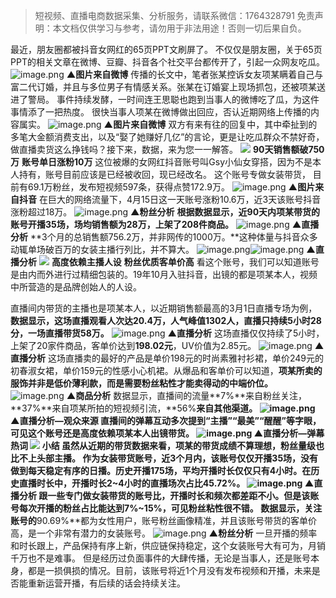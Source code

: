 

> 短视频、直播电商数据采集、分析服务，请联系微信：1764328791
免责声明：本文档仅供学习与参考，请勿用于非法用途！否则一切后果自负。

最近，朋友圈都被抖音女网红的65页PPT文刷屏了。
不仅仅是朋友圈，关于65页PPT的相关文章在微博、豆瓣、抖音各个社交平台都传开了，引起一众网友吃瓜。
![image.png](https://cdn.nlark.com/yuque/0/2021/png/97322/1619010583006-e387b238-6304-4322-a4f6-a8cd738ed0e0.png#clientId=u831f4459-0bdc-4&from=paste&height=441&id=u46b2a8e6&margin=%5Bobject%20Object%5D&name=image.png&originHeight=882&originWidth=1064&originalType=binary&size=743484&status=done&style=none&taskId=uada76b32-f7bb-464a-8045-abcee7c85ed&width=532)
**▲图片来自微博**
传播的长文中，笔者张某控诉女友项某瞒着自己与富二代订婚，并且与多位男子有情感关系。张某在订婚宴上现场抓包，还被项某送进了警局。
事件持续发酵，一时间连王思聪也跑到当事人的微博吃了瓜，为这件事情添了一把热度。
很快当事人项某在微博做出回应，否认近期网络上传播的内容属实。
![image.png](https://cdn.nlark.com/yuque/0/2021/png/97322/1619010588558-7fc44096-170f-4785-8cec-e0f1cb886923.png#clientId=u831f4459-0bdc-4&from=paste&height=236&id=u38ca62cb&margin=%5Bobject%20Object%5D&name=image.png&originHeight=472&originWidth=1066&originalType=binary&size=103177&status=done&style=none&taskId=u6f83685c-757c-4a44-a02d-2e1efc089a5&width=533)
**▲图片来自微博**
双方有来有往的回复中，其中牵扯到的多笔大金额消费支出，以及“娶了她赚好几亿”的言论，更是让吃瓜群众不禁好奇，做直播卖货这么挣钱吗？接下来，数据，来为您一一解答。
![](https://cdn.nlark.com/yuque/0/2021/webp/97322/1619010570340-284a7aa5-df4f-4095-ad57-38b97459b7e8.webp#clientId=u831f4459-0bdc-4&from=paste&height=70&id=ud91a0ac6&margin=%5Bobject%20Object%5D&originHeight=140&originWidth=140&originalType=url&status=done&style=none&taskId=u800443b7-f537-4af7-b4c3-89ff3b8e359&width=70)
**90天销售额破750万**
**账号单日涨粉10万**
这位被爆的女网红抖音账号叫Gsy小仙女穿搭，因为不是本人持有，账号目前应该是已经被收回，现已经改名。
这个账号专做女装带货， 目前有69.1万粉丝，发布短视频597条，获得点赞172.9万。
![image.png](https://cdn.nlark.com/yuque/0/2021/png/97322/1619010596002-993d7e0b-9fd4-486a-82c9-b7ce8978da92.png#clientId=u831f4459-0bdc-4&from=paste&height=494&id=u82c5f770&margin=%5Bobject%20Object%5D&name=image.png&originHeight=987&originWidth=1080&originalType=binary&size=2135848&status=done&style=none&taskId=ud89473be-fd24-4282-bc02-7e520783016&width=540)
**▲图片来自抖音**
在巨大的网络流量下，4月15日这一天账号涨粉10.6万，近3天该账号抖音涨粉超过18万。
![image.png](https://cdn.nlark.com/yuque/0/2021/png/97322/1619010602838-0e28efb1-92fe-4148-8ed7-68766ad89855.png#clientId=u831f4459-0bdc-4&from=paste&height=279&id=u7f1e82e8&margin=%5Bobject%20Object%5D&name=image.png&originHeight=558&originWidth=798&originalType=binary&size=59079&status=done&style=none&taskId=udecd6a88-4d23-49f6-98a7-f15947a7823&width=399)
**▲粉丝分析**
**根据数据显示，近90天内项某带货的账号开播35场，场均销售额为28万，上架了208件商品。**
![image.png](https://cdn.nlark.com/yuque/0/2021/png/97322/1619010608803-fa7a19b4-b7e3-467b-b458-4f9c5bde176a.png#clientId=u831f4459-0bdc-4&from=paste&height=206&id=hOzDk&margin=%5Bobject%20Object%5D&name=image.png&originHeight=412&originWidth=698&originalType=binary&size=86443&status=done&style=none&taskId=u9c147df3-691e-4393-ab91-89d5dea0fe2&width=349)
**▲直播分析**
**3个月的总销售额756.2万，并非网传的1000万。**这种体量与抖音众多动辄单场破百万的女装主播行列比，并不算大。
![image.png](https://cdn.nlark.com/yuque/0/2021/gif/97322/1619010570925-45fcfc99-ac57-43a8-8fd0-4e73e25ec442.gif#clientId=u831f4459-0bdc-4&from=paste&height=1&id=u11caf070&margin=%5Bobject%20Object%5D&name=image.png&originHeight=1&originWidth=1&originalType=url&size=70&status=done&style=none&taskId=u0151aec9-38f0-44d4-9bb1-e8f68b523be&width=0.5)![image.png](https://cdn.nlark.com/yuque/0/2021/png/97322/1619010624880-1e95ae7a-8351-4c41-b756-cb3ac455fadb.png#clientId=u831f4459-0bdc-4&from=paste&height=600&id=ud2b06f52&margin=%5Bobject%20Object%5D&name=image.png&originHeight=1200&originWidth=702&originalType=binary&size=292436&status=done&style=none&taskId=u3d3535c8-5804-4da1-a32b-c32841c5afe&width=351)
**▲直播分析**
![](https://cdn.nlark.com/yuque/0/2021/webp/97322/1619010571114-c0a09ff3-ad7e-4966-a38f-77d9ed876549.webp#clientId=u831f4459-0bdc-4&from=paste&height=70&id=uef6d572d&margin=%5Bobject%20Object%5D&originHeight=140&originWidth=140&originalType=url&status=done&style=none&taskId=u15868d91-05ee-4e87-955a-676e0faee10&width=70)
**高度依赖主播人设**
**粉丝优质客单价高**
看这个账号，我们可以知道账号是由内而外进行过精细包装的。19年10月入驻抖音，出镜的都是项某本人，视频中所营造的是品牌创始人的人设。


直播间内带货的主播也是项某本人，以近期销售额最高的3月1日直播专场为例，**数据显示，这场直播观看人次达20.4万，人气峰值1302人，直播只持续5小时28分，一场直播带货58万。**
![image.png](https://cdn.nlark.com/yuque/0/2021/png/97322/1619010633750-e29bfb76-94fe-43e0-a0b1-00a73c3e2055.png#clientId=u831f4459-0bdc-4&from=paste&height=470&id=u82d487ec&margin=%5Bobject%20Object%5D&name=image.png&originHeight=940&originWidth=692&originalType=binary&size=275912&status=done&style=none&taskId=uc9836c97-efbe-49bb-a337-5fe249a8b42&width=346)
**▲直播分析**
这场直播仅仅持续了5小时，上架了20家件商品，客单价达到**198.02元**，UV价值为2.85元。
![image.png](https://cdn.nlark.com/yuque/0/2021/png/97322/1619010642888-3f58e993-ee18-4323-9076-5a3cff834135.png#clientId=u831f4459-0bdc-4&from=paste&height=173&id=u8f3d9adf&margin=%5Bobject%20Object%5D&name=image.png&originHeight=346&originWidth=682&originalType=binary&size=59986&status=done&style=none&taskId=ue99e0d32-8201-476c-b028-f1ce31efbb5&width=341)
**▲直播分析**
这场直播卖的最好的产品是单价198元的时尚素雅衬衫裙，单价249元的初春淑女裙，单价159元的性感小心机裙。从爆品和客单价可以知道，**项某所卖的服饰并非是低价薄利款，而是需要粉丝粘性才能卖得动的中端价位。**
![image.png](https://cdn.nlark.com/yuque/0/2021/png/97322/1619010649393-e8073e77-77a0-4bcc-b6a4-94033624dced.png#clientId=u831f4459-0bdc-4&from=paste&height=691&id=u2b0c5672&margin=%5Bobject%20Object%5D&name=image.png&originHeight=1382&originWidth=962&originalType=binary&size=497877&status=done&style=none&taskId=u87a8d07a-fea0-4ce7-97ee-86fc4972598&width=481)
**▲商品分析**
数据显示，直播间的流量**7%**来自粉丝关注，**37%**来自项某所拍的短视频引流，**56%**来自其他渠道。
![image.png](https://cdn.nlark.com/yuque/0/2021/png/97322/1619010655760-1c1dde5c-d483-4a14-b416-97f20da54532.png#clientId=u831f4459-0bdc-4&from=paste&height=207&id=u1c26b5b6&margin=%5Bobject%20Object%5D&name=image.png&originHeight=414&originWidth=682&originalType=binary&size=79606&status=done&style=none&taskId=u99a28af4-469b-4c45-a57d-cb823aafb67&width=341)
**▲直播分析—观众来源**
直播间的弹幕互动多次提到“主播”“最美”“醒醒”等字眼，可见这个账号还是高度依赖项某本人出镜带货。
![image.png](https://cdn.nlark.com/yuque/0/2021/png/97322/1619010660940-1cfc5512-2f6b-49f9-963a-876617588708.png#clientId=u831f4459-0bdc-4&from=paste&height=249&id=u629c79aa&margin=%5Bobject%20Object%5D&name=image.png&originHeight=498&originWidth=842&originalType=binary&size=70031&status=done&style=none&taskId=uf350154d-7f5e-4fe0-ab55-92cc8de3146&width=421)
**▲直播分析—弹幕热词**
![](https://cdn.nlark.com/yuque/0/2021/webp/97322/1619010571716-cdc14c7d-01da-4f9b-8138-85839922e574.webp#clientId=u831f4459-0bdc-4&from=paste&height=70&id=u19e0959e&margin=%5Bobject%20Object%5D&originHeight=140&originWidth=140&originalType=url&status=done&style=none&taskId=u4dfb4e22-9f2a-4973-a2a9-ea01b579d6f&width=70)
**小结**
虽然从近期的带货数据来看，项某的带货成绩不算理想，粉丝量级也比不上头部主播。
作为女装带货账号，**近3个月内，该账号仅仅开播35场，没有做到每天稳定有序的日播。**历史开播175场，平均开播时长仅仅只有4小时。在历史直播时长中，开播时长2~4小时的直播场次占比45.72%。
![image.png](https://cdn.nlark.com/yuque/0/2021/png/97322/1619010667244-c4f267e1-fd40-4436-8359-bf3d43b2ec19.png#clientId=u831f4459-0bdc-4&from=paste&height=199&id=uf3145a50&margin=%5Bobject%20Object%5D&name=image.png&originHeight=398&originWidth=738&originalType=binary&size=35733&status=done&style=none&taskId=uf90a6329-0926-4e5c-b88a-e8ad36df227&width=369)
**▲直播分析**
跟一些专门做女装带货的账号比，开播时长和频次都差距不小。但是该账号每次开播的粉丝占比能达到**7%~15%**，可见粉丝粘性很不错。
数据显示，关注账号的**90.69%**都为女性用户，账号粉丝画像精准，并且该账号带货的客单价高，是一个非常有潜力的女装账号。
![image.png](https://cdn.nlark.com/yuque/0/2021/png/97322/1619010673476-a7f5bd8f-b0bb-40c2-9621-f9961aaad5de.png#clientId=u831f4459-0bdc-4&from=paste&height=310&id=uc8c8e2cf&margin=%5Bobject%20Object%5D&name=image.png&originHeight=620&originWidth=656&originalType=binary&size=45640&status=done&style=none&taskId=u3e3c9e82-aedc-4d97-af8c-db23edafd5b&width=328)
**▲粉丝分析**
一旦开播的频率和时长跟上，产品保持有序上新，供应链保持稳定，这个女装账号大有可为，月销千万也不是难事。
但是经历过负面事件的大肆传播，无论是当事人，还是账号本身，都是一损俱损的情况。目前，该账号将近1个月没有发布视频和开播，未来是否能重新运营开播，有后续的话会持续关注。
